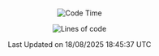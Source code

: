 <div align="center">

<br />

 <!--START_SECTION:waka-->
![Code Time](http://img.shields.io/badge/Code%20Time-5%2C017%20hrs%2036%20mins-blue)

![Lines of code](https://img.shields.io/badge/%EC%A0%80%EB%8A%94%20%EC%97%AC%ED%83%9C%EA%B9%8C%EC%A7%80%20-2.1%20million%20%EC%A4%84%EC%9D%98%20%EC%BD%94%EB%93%9C%EB%A5%BC%20%EC%9E%91%EC%84%B1%ED%96%88%EC%96%B4%EC%9A%94.-blue)


 Last Updated on 18/08/2025 18:45:37 UTC
<!--END_SECTION:waka-->

</div>
